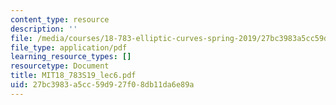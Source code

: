 ```yaml
---
content_type: resource
description: ''
file: /media/courses/18-783-elliptic-curves-spring-2019/27bc3983a5cc59d927f08db11da6e89a_MIT18_783S19_lec6.pdf
file_type: application/pdf
learning_resource_types: []
resourcetype: Document
title: MIT18_783S19_lec6.pdf
uid: 27bc3983-a5cc-59d9-27f0-8db11da6e89a
---
```

